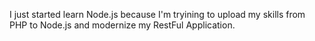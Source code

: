 I just started learn Node.js because I'm tryining to upload my skills from PHP to Node.js and modernize my RestFul Application.
